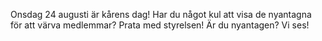 <!-- 
.. title: Kårens dag
.. slug: karensdag
.. date: 2022-08-04 23:10:00 CET
.. description: 
.. category: 2022
-->

Onsdag 24 augusti är kårens dag!
Har du något kul att visa de nyantagna för att värva medlemmar?
Prata med styrelsen!
Är du nyantagen?  Vi ses!
